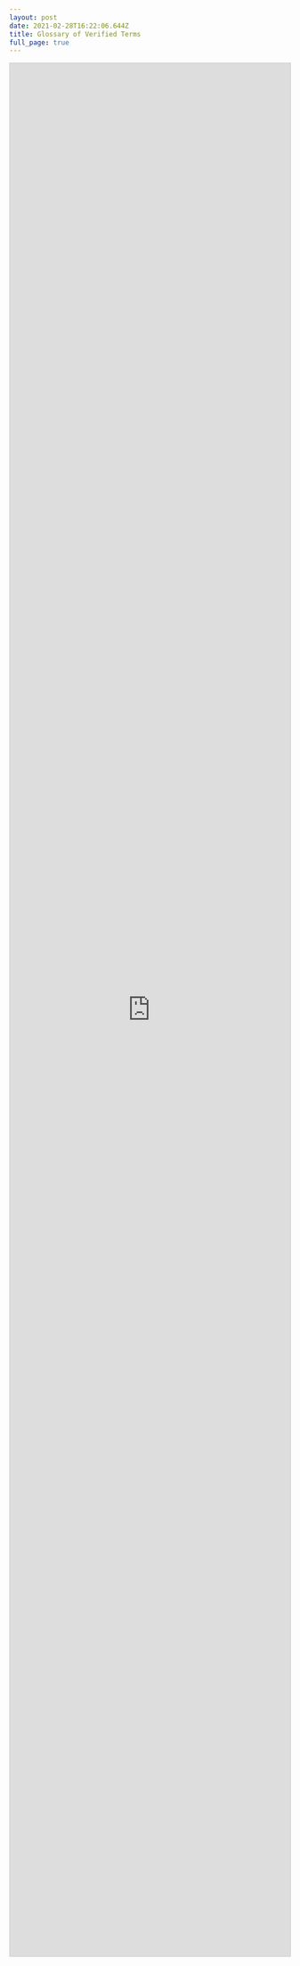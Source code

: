 ```yaml
---
layout: post
date: 2021-02-28T16:22:06.644Z
title: Glossary of Verified Terms
full_page: true
---
```

<iframe class="airtable-embed" src="https://airtable.com/embed/shrH2Mwv3xAPuwwQw?backgroundColor=red&viewControls=on" frameborder="0" onmousewheel="" width="100%" height="533" style="height: 85vh; background: transparent; border: 1px solid #ccc;"></iframe>